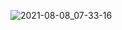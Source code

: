 ![2021-08-08_07-33-16](https://user-images.githubusercontent.com/17678404/128620909-87a20df5-82a0-419a-833b-f92e2c1ecf37.png)
